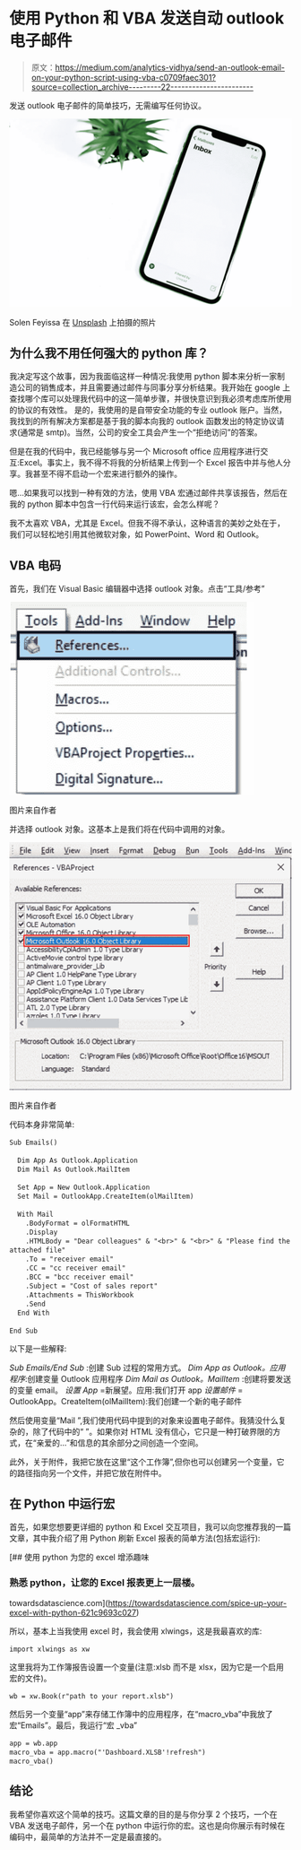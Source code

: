 # 使用 Python 和 VBA 发送自动 outlook 电子邮件

> 原文：<https://medium.com/analytics-vidhya/send-an-outlook-email-on-your-python-script-using-vba-c0709faec301?source=collection_archive---------22----------------------->

发送 outlook 电子邮件的简单技巧，无需编写任何协议。

![](img/93bfd3a0cfa14e3b6d5599bcdc86f79e.png)

Solen Feyissa 在 [Unsplash](https://unsplash.com/s/photos/email?utm_source=unsplash&utm_medium=referral&utm_content=creditCopyText) 上拍摄的照片

## 为什么我不用任何强大的 python 库？

我决定写这个故事，因为我面临这样一种情况:我使用 python 脚本来分析一家制造公司的销售成本，并且需要通过邮件与同事分享分析结果。我开始在 google 上查找哪个库可以处理我代码中的这一简单步骤，并很快意识到我必须考虑库所使用的协议的有效性。
是的，我使用的是自带安全功能的专业 outlook 账户。当然，我找到的所有解决方案都是基于我的脚本向我的 outlook 函数发出的特定协议请求(通常是 smtp)。当然，公司的安全工具会产生一个“拒绝访问”的答案。

但是在我的代码中，我已经能够与另一个 Microsoft office 应用程序进行交互:Excel。事实上，我不得不将我的分析结果上传到一个 Excel 报告中并与他人分享。我甚至不得不启动一个宏来进行额外的操作。

嗯…如果我可以找到一种有效的方法，使用 VBA 宏通过邮件共享该报告，然后在我的 python 脚本中包含一行代码来运行该宏，会怎么样呢？

我不太喜欢 VBA，尤其是 Excel。但我不得不承认，这种语言的美妙之处在于，我们可以轻松地引用其他微软对象，如 PowerPoint、Word 和 Outlook。

## VBA 电码

首先，我们在 Visual Basic 编辑器中选择 outlook 对象。点击“工具/参考”

![](img/86e4e8c06d2f9bb7be37ae50466fe302.png)

图片来自作者

并选择 outlook 对象。这基本上是我们将在代码中调用的对象。

![](img/ac9fd15bcf22c8fb4906d41a79d59071.png)

图片来自作者

代码本身非常简单:

```
Sub Emails()

  Dim App As Outlook.Application
  Dim Mail As Outlook.MailItem

  Set App = New Outlook.Application
  Set Mail = OutlookApp.CreateItem(olMailItem)

  With Mail
    .BodyFormat = olFormatHTML
    .Display
    .HTMLBody = "Dear colleagues" & "<br>" & "<br>" & "Please find the attached file" 
    .To = "receiver email"
    .CC = "cc receiver email"
    .BCC = "bcc receiver email"
    .Subject = "Cost of sales report"
    .Attachments = ThisWorkbook
    .Send
  End With

End Sub
```

以下是一些解释:

*Sub Emails/End Sub* :创建 Sub 过程的常用方式。
*Dim App as Outlook。应用程序*:创建变量 Outlook 应用程序
*Dim Mail as Outlook。MailItem* :创建将要发送的变量 email。
*设置 App* =新展望。应用:我们打开 app
*设置邮件* = OutlookApp。CreateItem(olMailItem):我们创建一个新的电子邮件

然后使用变量“Mail ”,我们使用代码中提到的对象来设置电子邮件。我猜没什么复杂的，除了代码中的“
”。如果你对 HTML 没有信心，它只是一种打破界限的方式，在“亲爱的…”和信息的其余部分之间创造一个空间。

此外，关于附件，我把它放在这里“这个工作簿”,但你也可以创建另一个变量，它的路径指向另一个文件，并把它放在附件中。

## 在 Python 中运行宏

首先，如果您想要更详细的 python 和 Excel 交互项目，我可以向您推荐我的一篇文章，其中我介绍了用 Python 刷新 Excel 报表的简单方法(包括宏运行):

[](https://towardsdatascience.com/spice-up-your-excel-with-python-621c9693c027) [## 使用 python 为您的 excel 增添趣味

### 熟悉 python，让您的 Excel 报表更上一层楼。

towardsdatascience.com](https://towardsdatascience.com/spice-up-your-excel-with-python-621c9693c027) 

所以，基本上当我使用 excel 时，我会使用 xlwings，这是我最喜欢的库:

```
import xlwings as xw
```

这里我将为工作簿报告设置一个变量(注意:xlsb 而不是 xlsx，因为它是一个启用宏的文件)。

```
wb = xw.Book(r"path to your report.xlsb")
```

然后另一个变量“app”来存储工作簿中的应用程序，在“macro_vba”中我放了宏“Emails”。最后，我运行“宏 _vba”

```
app = wb.app
macro_vba = app.macro("'Dashboard.XLSB'!refresh") 
macro_vba()
```

## 结论

我希望你喜欢这个简单的技巧。这篇文章的目的是与你分享 2 个技巧，一个在 VBA 发送电子邮件，另一个在 python 中运行你的宏。这也是向你展示有时候在编码中，最简单的方法并不一定是最直接的。